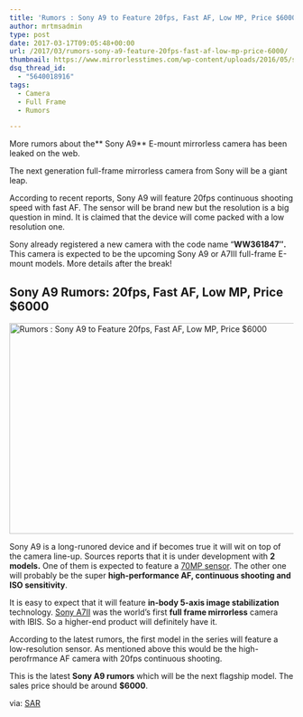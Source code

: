 ```yaml
---
title: 'Rumors : Sony A9 to Feature 20fps, Fast AF, Low MP, Price $6000'
author: mrtmsadmin
type: post
date: 2017-03-17T09:05:48+00:00
url: /2017/03/rumors-sony-a9-feature-20fps-fast-af-low-mp-price-6000/
thumbnail: https://www.mirrorlesstimes.com/wp-content/uploads/2016/05/sony-a9-sensor-rumors-1.jpg
dsq_thread_id:
  - "5640018916"
tags:
  - Camera
  - Full Frame
  - Rumors

---
```

More rumors about the** Sony A9** E-mount mirrorless camera has been leaked on the web.

The next generation full-frame mirrorless camera from Sony will be a giant leap.

According to recent reports, Sony A9 will feature 20fps continuous shooting speed with fast AF. The sensor will be brand new but the resolution is a big question in mind. It is claimed that the device will come packed with a low resolution one.

Sony already registered a new camera with the code name “**WW361847″.** This camera is expected to be the upcoming Sony A9 or A7III full-frame E-mount models. More details after the break!<!--more-->

## Sony A9 Rumors: 20fps, Fast AF, Low MP, Price $6000

[<img class="aligncenter wp-image-1035 size-full" title="Rumors : Sony A9 to Feature 20fps, Fast AF, Low MP, Price $6000" src="https://i2.wp.com/www.mirrorlesstimes.com/wp-content/uploads/2017/03/sony-a9-coming.jpg?resize=600%2C373&#038;ssl=1" alt="Rumors : Sony A9 to Feature 20fps, Fast AF, Low MP, Price $6000" width="600" height="373" srcset="https://i2.wp.com/www.mirrorlesstimes.com/wp-content/uploads/2017/03/sony-a9-coming.jpg?w=1200&ssl=1 1200w, https://i2.wp.com/www.mirrorlesstimes.com/wp-content/uploads/2017/03/sony-a9-coming.jpg?resize=300%2C187&ssl=1 300w, https://i2.wp.com/www.mirrorlesstimes.com/wp-content/uploads/2017/03/sony-a9-coming.jpg?resize=768%2C477&ssl=1 768w, https://i2.wp.com/www.mirrorlesstimes.com/wp-content/uploads/2017/03/sony-a9-coming.jpg?resize=1024%2C637&ssl=1 1024w" sizes="(max-width: 600px) 100vw, 600px" data-recalc-dims="1" />][1]

Sony A9 is a long-runored device and if becomes true it will wit on top of the camera line-up. Sources reports that it is under development with **2 models.** One of them is expected to feature a [70MP sensor][2]. The other one will probably be the super **high-performance AF, continuous shooting and ISO sensitivity**.

It is easy to expect that it will feature **in-body 5-axis image stabilization** technology. [Sony A7II][3] was the world’s first **full frame mirrorless** camera with IBIS. So a higher-end product will definitely have it.

According to the latest rumors, the first model in the series will feature a low-resolution sensor. As mentioned above this would be the high-perofrmance AF camera with 20fps continuous shooting.

This is the latest **Sony A9 rumors** which will be the next flagship model. The sales price should be around **$6000**.

via: <a title="" href="http://www.sonyalpharumors.com/sr4-new-sony-a9-rumors-a6500-source/" target="_blank" rel="nofollow">SAR</a>

 [1]: https://i2.wp.com/www.mirrorlesstimes.com/wp-content/uploads/2017/03/sony-a9-coming.jpg?ssl=1
 [2]: https://www.mirrorlesstimes.com/2016/05/72mp-sony-a9-prototype-rumors/
 [3]: http://amzn.to/2ejkOmH